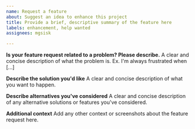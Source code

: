 ```yaml
---
name: Request a feature
about: Suggest an idea to enhance this project
title: Provide a brief, descriptive summary of the feature here
labels: enhancement, help wanted
assignees: mgsisk

---
```


**Is your feature request related to a problem? Please describe.**
A clear and concise description of what the problem is. Ex. I'm always frustrated when [...]

**Describe the solution you'd like**
A clear and concise description of what you want to happen.

**Describe alternatives you've considered**
A clear and concise description of any alternative solutions or features you've considered.

**Additional context**
Add any other context or screenshots about the feature request here.
